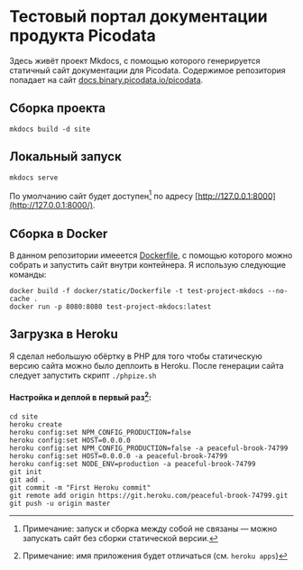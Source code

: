# Тестовый портал документации продукта Picodata

Здесь живёт проект Mkdocs, с помощью которого генерируется статичный сайт документации для Picodata. Содержимое репозитория попадает на сайт [docs.binary.picodata.io/picodata](docs.binary.picodata.io/picodata).

## Cборка проекта
```
mkdocs build -d site
```

## Локальный запуск
```
mkdocs serve
```

По умолчанию сайт будет доступен[^1] по адресу [http://127.0.0.1:8000](http://127.0.0.1:8000/).

## Сборка в Docker

В данном репозитории имееется [Dockerfile](docker/static/Dockerfile), с помощью которого можно собрать и запустить сайт внутри контейнера. Я использую следующие команды:
```
docker build -f docker/static/Dockerfile -t test-project-mkdocs --no-cache .
docker run -p 8080:8080 test-project-mkdocs:latest
```

## Загрузка в Heroku
Я сделал небольшую обёртку в PHP для того чтобы статическую версию сайта можно было деплоить в Heroku. После генерации сайта следует запустить скрипт `./phpize.sh`


#### Настройка и деплой в первый раз[^2]:
```
cd site 
heroku create
heroku config:set NPM_CONFIG_PRODUCTION=false
heroku config:set HOST=0.0.0.0
heroku config:set NPM_CONFIG_PRODUCTION=false -a peaceful-brook-74799
heroku config:set HOST=0.0.0.0 -a peaceful-brook-74799
heroku config:set NODE_ENV=production -a peaceful-brook-74799
git init
git add .
git commit -m "First Heroku commit"
git remote add origin https://git.heroku.com/peaceful-brook-74799.git
git push -u origin master
```

[^1]:Примечание: запуск и сборка между собой не связаны — можно запускать сайт без сборки статической версии.
[^2]:Примечание: имя приложения будет отличаться (см. `heroku apps`)

